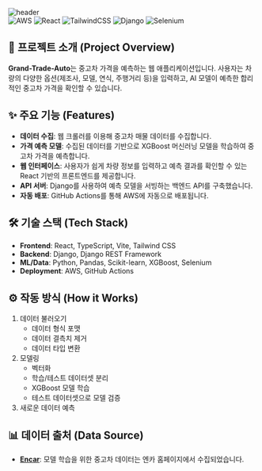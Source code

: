 ![header](https://capsule-render.vercel.app/api?type=rect&color=gradient&height=100&section=header&text=Grand-Trade-Auto&fontSize=45&fontAlign=80&fontAlignY=52)   
![AWS](https://img.shields.io/badge/AWS-%23FF9900.svg?style=for-the-badge&logo=amazon-aws&logoColor=white)
![React](https://img.shields.io/badge/react-%2320232a.svg?style=for-the-badge&logo=react&logoColor=%2361DAFB)
![TailwindCSS](https://img.shields.io/badge/tailwindcss-%2338B2AC.svg?style=for-the-badge&logo=tailwind-css&logoColor=white)
![Django](https://img.shields.io/badge/django-%23092E20.svg?style=for-the-badge&logo=django&logoColor=white)
![Selenium](https://img.shields.io/badge/-selenium-%43B02A?style=for-the-badge&logo=selenium&logoColor=white)

## 🚗 프로젝트 소개 (Project Overview)

**Grand-Trade-Auto**는 중고차 가격을 예측하는 웹 애플리케이션입니다. 사용자는 차량의 다양한 옵션(제조사, 모델, 연식, 주행거리 등)을 입력하고, AI 모델이 예측한 합리적인 중고차 가격을 확인할 수 있습니다.

## ✨ 주요 기능 (Features)

*   **데이터 수집**: 웹 크롤러를 이용해 중고차 매물 데이터를 수집합니다.
*   **가격 예측 모델**: 수집된 데이터를 기반으로 XGBoost 머신러닝 모델을 학습하여 중고차 가격을 예측합니다.
*   **웹 인터페이스**: 사용자가 쉽게 차량 정보를 입력하고 예측 결과를 확인할 수 있는 React 기반의 프론트엔드를 제공합니다.
*   **API 서버**: Django를 사용하여 예측 모델을 서빙하는 백엔드 API를 구축했습니다.
*   **자동 배포**: GitHub Actions를 통해 AWS에 자동으로 배포됩니다.

## 🛠️ 기술 스택 (Tech Stack)

*   **Frontend**: React, TypeScript, Vite, Tailwind CSS
*   **Backend**: Django, Django REST Framework
*   **ML/Data**: Python, Pandas, Scikit-learn, XGBoost, Selenium
*   **Deployment**: AWS, GitHub Actions

## ⚙️ 작동 방식 (How it Works)
1. 데이터 불러오기
    - 데이터 형식 포맷
    - 데이터 결측치 제거
    - 데이터 타입 변환
2. 모델링
    - 벡터화
    - 학습/테스트 데이터셋 분리
    - XGBoost 모델 학습
    - 테스트 데이터셋으로 모델 검증
3. 새로운 데이터 예측

## 📊 데이터 출처 (Data Source)

*   **[Encar](https://car.encar.com/)**: 모델 학습을 위한 중고차 데이터는 엔카 홈페이지에서 수집되었습니다.